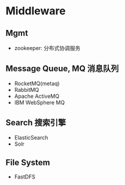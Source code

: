 # Middleware

## Mgmt

- zookeeper: 分布式协调服务

## Message Queue, MQ 消息队列

- RocketMQ(metaq)
- RabbitMQ
- Apache ActiveMQ
- IBM WebSphere MQ

## Search 搜索引擎

- ElasticSearch
- Solr

## File System

- FastDFS